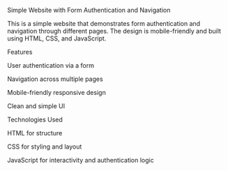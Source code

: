 Simple Website with Form Authentication and Navigation

This is a simple website that demonstrates form authentication and navigation through different pages. The design is mobile-friendly and built using HTML, CSS, and JavaScript.

Features

User authentication via a form

Navigation across multiple pages

Mobile-friendly responsive design

Clean and simple UI

Technologies Used

HTML for structure

CSS for styling and layout

JavaScript for interactivity and authentication logic
